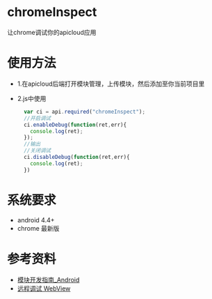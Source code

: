 # chromeInspect
让chrome调试你的apicloud应用
# 使用方法
* 1.在apicloud后端打开模块管理，上传模块，然后添加至你当前项目里

* 2.js中使用
    ```js
      var ci = api.required("chromeInspect");
      //开启调试
      ci.enableDebug(function(ret,err){
        console.log(ret);
      });
      //输出
      //关闭调试
      ci.disableDebug(function(ret,err){
        console.log(ret);
      })
    ```
# 系统要求
* android 4.4+
* chrome 最新版
# 参考资料
* [模块开发指南_Android](http://doc.apicloud.com/Module-Dev/module-dev-guide-for-android)
* [远程调试 WebView](https://developers.google.com/web/tools/chrome-devtools/remote-debugging/webviews)
